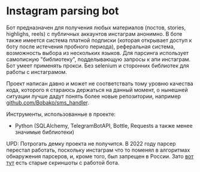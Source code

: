 # Instagram parsing bot

Бот предназначен для получения любых материалов (постов, stories, highlighs, reels) с публичных аккаунтов инстаграм анонимно. В боте также имеется система платной подписки (которая открывает доступ к боту после истечения пробного периода), реферальная система, возможность выбора из нескольких языков.
Для парсинга использует самописную "библиотеку", подделывающую запросы к апи инстаграм. Бот умеет применять прокси.
Без selenium и сторонних библиотек для работы с инстаграмом.

Проект написан давно и может не соответствать тому уровню качества кода, которого я стараюсь держаться на данный момент, о
нынешней ситуации лучше дадут понять более новые репозитории,
например [github.com/Bobako/sms_handler](https://github.com/Bobako/sms_handler).

Инструменты, использованные в проекте:

- Python (SQLAlchemy, TelegramBotAPI, Bottle, Requests а также менее значимые библиотеки)

UPD: Потрогать демку проекта не получится. В 2022 году парсер перестал работать, поскольку инстаграм что то поменял в алгоритмах обнаружения парсеров, и, кроме того, был запрещен в России. Зато [вот тут](examples/) есть старые скриншоты с работой бота.

